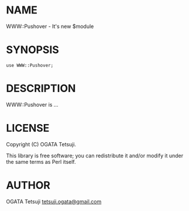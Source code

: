 # NAME

WWW::Pushover - It's new $module

# SYNOPSIS

    use WWW::Pushover;

# DESCRIPTION

WWW::Pushover is ...

# LICENSE

Copyright (C) OGATA Tetsuji.

This library is free software; you can redistribute it and/or modify
it under the same terms as Perl itself.

# AUTHOR

OGATA Tetsuji <tetsuji.ogata@gmail.com>
